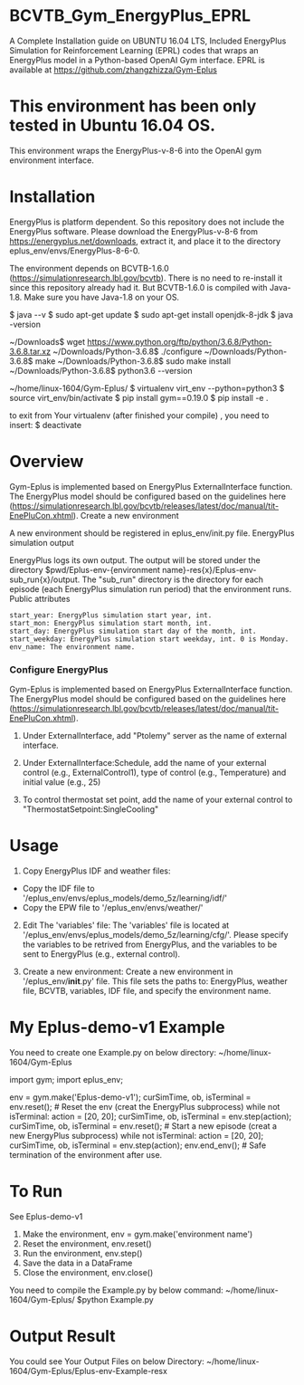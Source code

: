 # BCVTB_Gym_EnergyPlus_EPRL
A Complete Installation guide on UBUNTU 16.04 LTS, Included EnergyPlus Simulation for Reinforcement Learning (EPRL) codes that wraps an EnergyPlus model in a Python-based OpenAI Gym interface.
EPRL is available at https://github.com/zhangzhizza/Gym-Eplus

# This environment has been only tested in Ubuntu 16.04 OS.
This environment wraps the EnergyPlus-v-8-6 into the OpenAI gym environment interface.

# Installation
EnergyPlus is platform dependent. So this repository does not include the EnergyPlus software. Please download the EnergyPlus-v-8-6 from https://energyplus.net/downloads, extract it, and place it to the directory eplus_env/envs/EnergyPlus-8-6-0.

The environment depends on BCVTB-1.6.0 (https://simulationresearch.lbl.gov/bcvtb). There is no need to re-install it since this repository already had it. But BCVTB-1.6.0 is compiled with Java-1.8. Make sure you have Java-1.8 on your OS.

$ java --v
$ sudo apt-get update
$ sudo apt-get install openjdk-8-jdk
$ java -version

~/Downloads$ wget https://www.python.org/ftp/python/3.6.8/Python-3.6.8.tar.xz
~/Downloads/Python-3.6.8$ ./configure
~/Downloads/Python-3.6.8$ make
~/Downloads/Python-3.6.8$ sudo make install
~/Downloads/Python-3.6.8$ python3.6 --version


~/home/linux-1604/Gym-Eplus/
$ virtualenv virt_env --python=python3
$ source virt_env/bin/activate
$ pip install gym==0.19.0
$ pip install -e .

to exit from Your virtualenv (after finished your compile) , you need to insert:
$ deactivate


# Overview

Gym-Eplus is implemented based on EnergyPlus ExternalInterface function. The EnergyPlus model should be configured based on the guidelines here (https://simulationresearch.lbl.gov/bcvtb/releases/latest/doc/manual/tit-EnePluCon.xhtml).
Create a new environment

A new environment should be registered in eplus_env/init.py file.
EnergyPlus simulation output

EnergyPlus logs its own output. The output will be stored under the directory $pwd/Eplus-env-{environment name}-res{x}/Eplus-env-sub_run{x}/output. The "sub_run" directory is the directory for each episode (each EnergyPlus simulation run period) that the environment runs.
Public attributes

    start_year: EnergyPlus simulation start year, int.
    start_mon: EnergyPlus simulation start month, int.
    start_day: EnergyPlus simulation start day of the month, int.
    start_weekday: EnergyPlus simulation start weekday, int. 0 is Monday.
    env_name: The environment name.


### Configure EnergyPlus
Gym-Eplus is implemented based on EnergyPlus ExternalInterface function. The EnergyPlus model should be configured based on the guidelines here (https://simulationresearch.lbl.gov/bcvtb/releases/latest/doc/manual/tit-EnePluCon.xhtml).

1. Under ExternalInterface, add "Ptolemy" server as the name of external interface.

2. Under ExternalInterface:Schedule, add the name of your external control (e.g., ExternalControl1), type of control (e.g., Temperature) and initial value (e.g., 25)

3. To control thermostat set point, add the name of your external control to "ThermostatSetpoint:SingleCooling"


# Usage
1. Copy EnergyPlus IDF and weather files: 
* Copy the IDF file to '/eplus_env/envs/eplus_models/demo_5z/learning/idf/'
* Copy the EPW file to '/eplus_env/envs/weather/'

2. Edit The 'variables' file: 
The 'variables' file is located at '/eplus_env/envs/eplus_models/demo_5z/learning/cfg/'. Please specify the variables to be retrived from EnergyPlus, and the variables to be sent to EnergyPlus (e.g., external control).

3. Create a new environment: Create a new environment in '/eplus_env/__init__.py' file.  This file sets the paths to: EnergyPlus, weather file, BCVTB, variables, IDF file, and specify the environment name.


# My Eplus-demo-v1 Example
You need to create one Example.py on below directory:
~/home/linux-1604/Gym-Eplus


import gym;
import eplus_env;

env = gym.make('Eplus-demo-v1');
curSimTime, ob, isTerminal = env.reset(); # Reset the env (creat the EnergyPlus subprocess)
while not isTerminal:
    action = [20, 20];
    curSimTime, ob, isTerminal = env.step(action);
curSimTime, ob, isTerminal = env.reset(); # Start a new episode (creat a new EnergyPlus subprocess)
while not isTerminal:
    action = [20, 20];
    curSimTime, ob, isTerminal = env.step(action);
env.end_env(); # Safe termination of the environment after use. 

# To Run
See Eplus-demo-v1
1. Make the environment, env = gym.make('environment name')
2. Reset the environment, env.reset()
3. Run the environment, env.step()
4. Save the data in a DataFrame
5. Close the environment, env.close()

You need to compile the Example.py by below command:
~/home/linux-1604/Gym-Eplus/
$python Example.py

# Output Result
 You could see Your Output Files on below Directory:
 ~/home/linux-1604/Gym-Eplus/Eplus-env-Example-resx


